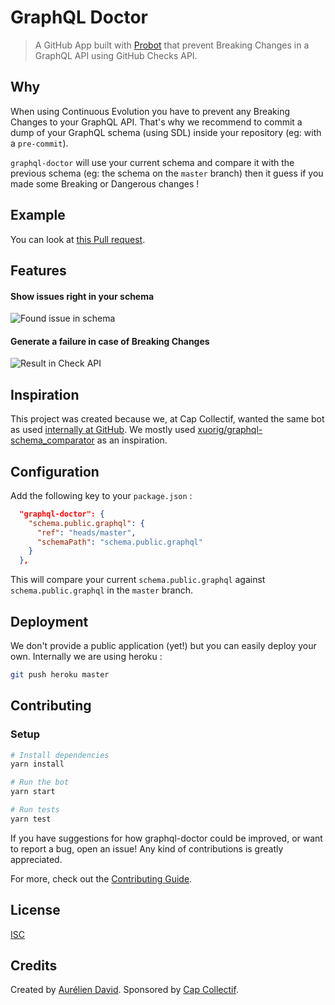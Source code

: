 # GraphQL Doctor

> A GitHub App built with [Probot](https://probot.github.io) that prevent Breaking Changes in a GraphQL API using GitHub Checks API.

## Why

When using Continuous Evolution you have to prevent any Breaking Changes to your GraphQL API. That's why we recommend to commit a dump of your GraphQL schema (using SDL) inside your repository (eg: with a `pre-commit`).

`graphql-doctor` will use your current schema and compare it with the previous schema (eg: the schema on the `master` branch)  then it guess if you made some Breaking or Dangerous changes !

## Example

You can look at [this Pull request](https://github.com/cap-collectif/graphql-doctor/pull/5/files).

## Features

#### Show issues right in your schema

![Found issue in schema](./img/found_issue_in_schema.jpg)

#### Generate a failure in case of Breaking Changes

![Result in Check API](./img/graphql_check_result.jpg)

## Inspiration

This project was created because we, at Cap Collectif, wanted the same bot as used [internally at GitHub](https://speakerdeck.com/xuorig/continuous-evolution-of-graphql-schemas-at-github?slide=21). We mostly used [xuorig/graphql-schema_comparator](https://github.com/xuorig/graphql-schema_comparator) as an inspiration.

## Configuration

Add the following key to your `package.json` :

```json
  "graphql-doctor": {
    "schema.public.graphql": {
      "ref": "heads/master",
      "schemaPath": "schema.public.graphql"
    }
  },
```

This will compare your current `schema.public.graphql` against `schema.public.graphql` in the `master` branch.

## Deployment

We don't provide a public application (yet!) but you can easily deploy your own. Internally we are using heroku :

```sh
git push heroku master
```

## Contributing

### Setup

```sh
# Install dependencies
yarn install

# Run the bot
yarn start

# Run tests
yarn test
```

If you have suggestions for how graphql-doctor could be improved, or want to report a bug, open an issue! Any kind of contributions is greatly appreciated.

For more, check out the [Contributing Guide](CONTRIBUTING.md).

## License

[ISC](LICENSE)

## Credits

Created by [Aurélien David](https://spyl.net). Sponsored by [Cap Collectif](http://cap-collectif.com).
